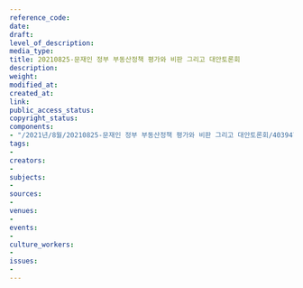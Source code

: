 ```yaml
---
reference_code: 
date: 
draft: 
level_of_description: 
media_type: 
title: 20210825-문재인 정부 부동산정책 평가와 비판 그리고 대안토론회
description: 
weight: 
modified_at: 
created_at: 
link: 
public_access_status: 
copyright_status: 
components:
- "/2021년/8월/20210825-문재인 정부 부동산정책 평가와 비판 그리고 대안토론회/403947_60825_3443.jpg"
tags:
- 
creators:
- 
subjects:
- 
sources:
- 
venues:
- 
events:
- 
culture_workers:
- 
issues:
- 
---
```

